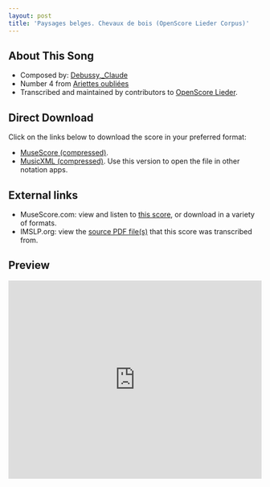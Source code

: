 ```yaml
---
layout: post
title: 'Paysages belges. Chevaux de bois (OpenScore Lieder Corpus)'
---
```


## About This Song

- Composed by: [Debussy,_Claude](https://fourscoreandmore.org/openscore/lieder/Debussy,_Claude)
- Number 4 from [Ariettes oubliées](https://fourscoreandmore.org/openscore/lieder/Debussy,_Claude/Ariettes_oubliées)
- Transcribed and maintained by contributors to [OpenScore Lieder].

[OpenScore Lieder]: https://musescore.com/openscore-lieder-corpus

## Direct Download

Click on the links below to download the score in your preferred format:
- [MuseScore (compressed)](https://github.com/openscore/lieder/blob/main/scores/Debussy,_Claude/Ariettes_oubliées/4_Paysages_belges._Chevaux_de_bois/lc5060932.mscz?raw=true).
- [MusicXML (compressed)](https://github.com/openscore/lieder/blob/main/scores/Debussy,_Claude/Ariettes_oubliées/4_Paysages_belges._Chevaux_de_bois/lc5060932.mxl?raw=true). Use this version to open the file in other notation apps.

## External links

- MuseScore.com: view and listen to [this score][MuseScore], or download in a variety of formats.
- IMSLP.org: view the [source PDF file(s)][IMSLP] that this score was transcribed from.

[MuseScore]: https://musescore.com/score/5060932
[IMSLP]: https://imslp.org/wiki/Special:ReverseLookup/14819

## Preview

<iframe width="100%" height="394" src="https://musescore.com/openscore-lieder-corpus/scores/5060932/embed" frameborder="0" allowfullscreen allow="autoplay; fullscreen"></iframe>
